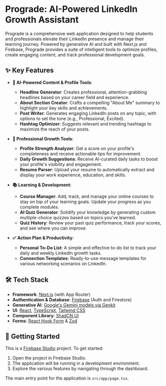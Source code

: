 # Prograde: AI-Powered LinkedIn Growth Assistant

Prograde is a comprehensive web application designed to help students and professionals elevate their LinkedIn presence and manage their learning journey. Powered by generative AI and built with Next.js and Firebase, Prograde provides a suite of intelligent tools to optimize profiles, create engaging content, and track professional development goals.

## ✨ Key Features

*   **🤖 AI-Powered Content & Profile Tools**:
    *   **Headline Generator**: Creates professional, attention-grabbing headlines based on your career field and experience.
    *   **About Section Creator**: Crafts a compelling "About Me" summary to highlight your key skills and achievements.
    *   **Post Writer**: Generates engaging LinkedIn posts on any topic, with options to set the tone (e.g., Professional, Excited).
    *   **Hashtag Optimizer**: Suggests relevant and trending hashtags to maximize the reach of your posts.

*   **🚀 Professional Growth Tools**:
    *   **Profile Strength Analyzer**: Get a score on your profile's completeness and receive actionable tips for improvement.
    *   **Daily Growth Suggestions**: Receive AI-curated daily tasks to boost your profile's visibility and engagement.
    *   **Resume Parser**: Upload your resume to automatically extract and display your work experience, education, and skills.

*   **📚 Learning & Development**:
    *   **Course Manager**: Add, track, and manage your online courses to stay on top of your learning goals. Update your progress as you complete modules.
    *   **AI Quiz Generator**: Solidify your knowledge by generating custom multiple-choice quizzes based on topics you've learned.
    *   **Quiz History**: Review your past quiz performance, track your scores, and see where you can improve.

*   **✅ Action Plan & Productivity**:
    *   **Personal To-Do List**: A simple and effective to-do list to track your daily and weekly LinkedIn growth tasks.
    *   **Connection Templates**: Ready-to-use message templates for various networking scenarios on LinkedIn.

## 🛠️ Tech Stack

*   **Framework**: [Next.js](https://nextjs.org/) (with App Router)
*   **Authentication & Database**: [Firebase](https://firebase.google.com/) (Auth and Firestore)
*   **Generative AI**: [Google's Gemini models via Genkit](https://firebase.google.com/docs/genkit)
*   **UI**: [React](https://react.dev/), [TypeScript](https://www.typescriptlang.org/), [Tailwind CSS](https://tailwindcss.com/)
*   **Component Library**: [ShadCN UI](https://ui.shadcn.com/)
*   **Forms**: [React Hook Form](https://react-hook-form.com/) & [Zod](https://zod.dev/)

## 🚀 Getting Started

This is a [Firebase Studio](https://studio.firebase.google.com) project. To get started:

1.  Open the project in Firebase Studio.
2.  The application will be running in a development environment.
3.  Explore the various features by navigating through the dashboard.

The main entry point for the application is `src/app/page.tsx`.
